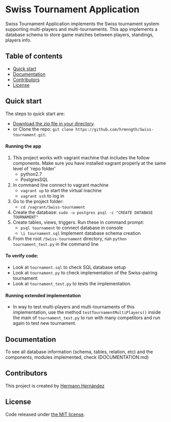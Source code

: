 # Swiss Tournament Application

Swiss Tournament Application implements the Swiss tournament system supporting multi-players and multi-tournaments. This app implements a database schema to store game matches between players, standings, players info.

## Table of contents

* [Quick start](#quick-start)
* [Documentation](#documentation)
* [Contributors](#contributors)
* [License](#license)


## Quick start

The steps to quick start are:

* [Download the zip file in your directory](https://github.com/hrmnngth/Swiss-tournament/archive/master.zip).
* or Clone the repo: `git clone https://github.com/hrmnngth/Swiss-tournament.git`.

#### Running the app

1. This project works with vagrant machine that includes the follow components. Make sure you have installed vagrant properly at the same level of 'repo folder'
	- python2.7
	- PostgresSQL
2. In command line connect to vagrant machine
	- ``vagrant up`` to start the virtual machine
	- ``vagrant ssh`` to log in
3. Go to the project folder:
	- ``cd /vagrant/Swiss-tournament``
5. Create the database:
	``sudo -u postgres psql -c "CREATE DATABASE TOURNAMENT"``
6. Create tables, views, triggers. Run these in command prompt:
	- ``psql tournament`` to connect database in console
	- ``\i tournament.sql`` Implement database schema creation
7. From the root `/Swiss-tournament` directory, run `python tournament_test.py` in the command line

#### To verify code:
- Look at ``tournament.sql`` to check SQL database setup
- Look at ``tournament.py`` to check implementation of the Swiss-pairing tournament
- Look at ``tournament_test.py`` to tests the implementation. 

#### Running extended implementation
- In way to test multi-players and multi-tournaments of this implementation, use the method ``testTournamentMultiPlayers()`` inside the main of ``tournament_test.py`` to run with many competitors and run again to test new tournament.

## Documentation

To see all database information (schema, tables, relation, etc) and the components, modules implemented, check (DOCUMENTATION.md)


## Contributors

This project is created by [Hermann Hernández](https://twitter.com/hrmnn_mx)


## License

Code released under [the MIT license](https://github.com/twbs/bootstrap/blob/master/LICENSE).